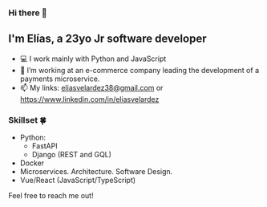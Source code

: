 ### Hi there 👋
## I'm Elías, a 23yo Jr software developer 
- :computer: I work mainly with Python and JavaScript
- 🌱 I’m working at an e-commerce company leading the development of a payments microservice.
- 📫 My links: eliasvelardez38@gmail.com or https://www.linkedin.com/in/eliasvelardez

### Skillset 🍀
- Python:
  - FastAPI
  - Django (REST and GQL)
- Docker
- Microservices. Architecture. Software Design.
- Vue/React (JavaScript/TypeScript)

Feel free to reach me out!
